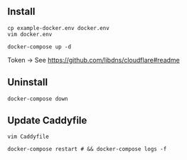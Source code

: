 ## Install

```
cp example-docker.env docker.env
vim docker.env

docker-compose up -d
```

Token -> See https://github.com/libdns/cloudflare#readme


## Uninstall

```
docker-compose down
```


## Update Caddyfile

```
vim Caddyfile

docker-compose restart # && docker-compose logs -f
```
